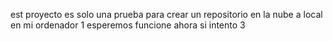 est proyecto es solo una prueba para crear un repositorio en la nube a local en mi ordenador 1
esperemos funcione ahora si
intento 3